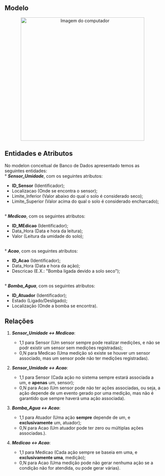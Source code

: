 ## Modelo
<p align="center">
    <img src="https://github.com/user-attachments/assets/601c10d4-1f9a-403f-a6b8-9ef1866be01e" alt="Imagem do computador" width="400" />
</p>

## Entidades e Atributos
No modelon conceitual de Banco de Dados apresentado temos as seguintes entidades:
<br>° ***Sensor_Umidade***, com os seguintes atributos:</br>
- **ID_Sensor** (Identificador);
- Localizacao (Onde se encontra o sensor);
- Limite_Inferior (Valor abaixo do qual o solo é considerado seco);
- Limite_Superior (Valor acima do qual o solo é considerado encharcado);

<br>° ***Medicao***, com os seguintes atributos:</br>
- **ID_MEdicao** (Identificador);
- Data_Hora (Data e hora da leitura);
- Valor (Leitura da umidade do solo);

<br>° ***Acao***, com os seguintes atributos:</br>
- **ID_Acao** (Identificador);
- Data_Hora (Data e hora da ação);
- Descricao (E.X.: "Bomba ligada devido a solo seco");

<br>° ***Bomba_Agua***, com os seguintes atributos:</br>
- **ID_Atuador** (Identificador);
- Estado (Ligado/Desligado);
- Localização (Onde a bomba se encontra).

## Relações
1. ***Sensor_Umidade <-> Medicao***:
   - 1,1 para Sensor (Um sensor sempre pode realizar medições, e não se podr existir um sensor sem medições registradas);
   - 0,N para Medicao (Uma medição só existe se houver um sensor associado, mas um sensor pode não ter medições registradas).

2. ***Sensor_Umidade <-> Acao***:
   - 1,1 para Sensor (Cada ação no sistema sempre estará associada a um, e **apenas** um, sensor);
   - 0,N para Acao (Um sensor pode não ter ações associadas, ou seja, a ação depende de um evento gerado por uma medição, mas não é garantido que sempre haverá uma ação associada).

3. ***Bomba_Agua <-> Acao***:
   - 1,1 para Atuador (Uma ação **sempre** depende de um, e **exclusivamente** um, atuador);
   - 0,N para Acao (Um atuador pode ter zero ou múltiplas ações associadas.).

4. ***Medicao <-> Acao***:
   - 1,1 para Medicao (Cada ação sempre se baseia em uma, e **exclusivamente uma**, medição);
   - 0,N para Acao (Uma medição pode não gerar nenhuma ação se a condição não for atendida, ou pode gerar várias).
